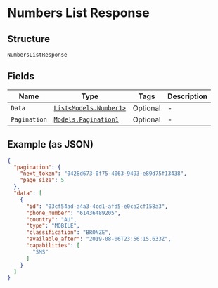 
# Numbers List Response

## Structure

`NumbersListResponse`

## Fields

| Name | Type | Tags | Description |
|  --- | --- | --- | --- |
| `Data` | [`List<Models.Number1>`](/doc/models/number-1.md) | Optional | - |
| `Pagination` | [`Models.Pagination1`](/doc/models/pagination-1.md) | Optional | - |

## Example (as JSON)

```json
{
  "pagination": {
    "next_token": "0428d673-0f75-4063-9493-e89d75f13438",
    "page_size": 5
  },
  "data": [
    {
      "id": "03cf54ad-a4a3-4cd1-afd5-e0ca2cf158a3",
      "phone_number": "61436489205",
      "country": "AU",
      "type": "MOBILE",
      "classification": "BRONZE",
      "available_after": "2019-08-06T23:56:15.633Z",
      "capabilities": [
        "SMS"
      ]
    }
  ]
}
```

